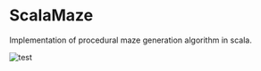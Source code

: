 # ScalaMaze
Implementation of procedural maze generation algorithm in scala.

![test](C:\Users\Waris\Desktop\ScalaMaze\test.svg)

